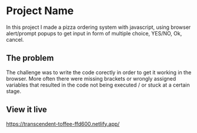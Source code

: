 # Project Name

In this project I made a pizza ordering system with javascript, using browser alert/prompt popups to get input in form of multiple choice, YES/NO, Ok, cancel. 

## The problem

The challenge was to write the code corectly in order to get it working in the browser. More often there were missing brackets or wrongly assigned variables that resulted in the code not being executed / or stuck at a certain stage. 

## View it live

https://transcendent-toffee-ffd600.netlify.app/
